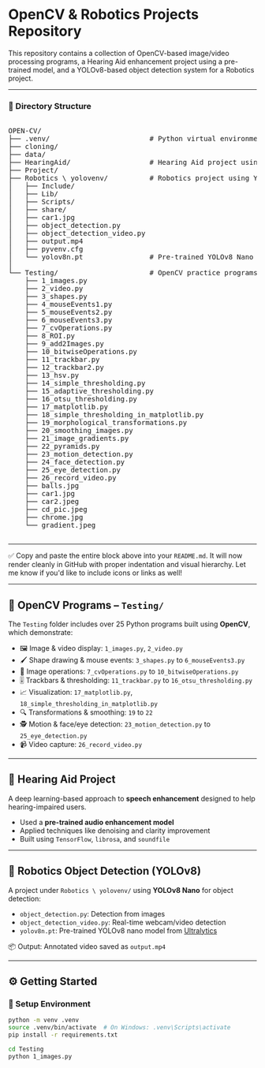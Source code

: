 # OpenCV & Robotics Projects Repository

This repository contains a collection of OpenCV-based image/video processing programs, a Hearing Aid enhancement project using a pre-trained model, and a YOLOv8-based object detection system for a Robotics project.

---

### 📁 Directory Structure

<pre>

OPEN-CV/
├── .venv/                        # Python virtual environment
├── cloning/
├── data/
├── HearingAid/                   # Hearing Aid project using a pre-trained model
├── Project/
├── Robotics \ yolovenv/          # Robotics project using YOLOv8
│   ├── Include/
│   ├── Lib/
│   ├── Scripts/
│   ├── share/
│   ├── car1.jpg
│   ├── object_detection.py
│   ├── object_detection_video.py
│   ├── output.mp4
│   ├── pyvenv.cfg
│   └── yolov8n.pt                # Pre-trained YOLOv8 Nano model
│
└── Testing/                      # OpenCV practice programs
    ├── 1_images.py
    ├── 2_video.py
    ├── 3_shapes.py
    ├── 4_mouseEvents1.py
    ├── 5_mouseEvents2.py
    ├── 6_mouseEvents3.py
    ├── 7_cvOperations.py
    ├── 8_ROI.py
    ├── 9_add2Images.py
    ├── 10_bitwiseOperations.py
    ├── 11_trackbar.py
    ├── 12_trackbar2.py
    ├── 13_hsv.py
    ├── 14_simple_thresholding.py
    ├── 15_adaptive_thresholding.py
    ├── 16_otsu_thresholding.py
    ├── 17_matplotlib.py
    ├── 18_simple_thresholding_in_matplotlib.py
    ├── 19_morphological_transformations.py
    ├── 20_smoothing_images.py
    ├── 21_image_gradients.py
    ├── 22_pyramids.py
    ├── 23_motion_detection.py
    ├── 24_face_detection.py
    ├── 25_eye_detection.py
    ├── 26_record_video.py
    ├── balls.jpg
    ├── car1.jpg
    ├── car2.jpeg
    ├── cd_pic.jpeg
    ├── chrome.jpg
    └── gradient.jpeg

</pre>

---

✅ Copy and paste the entire block above into your `README.md`. It will now render cleanly in GitHub with proper indentation and visual hierarchy. Let me know if you'd like to include icons or links as well!

---

## 🔬 OpenCV Programs – `Testing/`

The `Testing` folder includes over 25 Python programs built using **OpenCV**, which demonstrate:

- 🖼️ Image & video display: `1_images.py`, `2_video.py`
- 🖌️ Shape drawing & mouse events: `3_shapes.py` to `6_mouseEvents3.py`
- 🧪 Image operations: `7_cvOperations.py` to `10_bitwiseOperations.py`
- 🎚️ Trackbars & thresholding: `11_trackbar.py` to `16_otsu_thresholding.py`
- 📈 Visualization: `17_matplotlib.py`, `18_simple_thresholding_in_matplotlib.py`
- 🔍 Transformations & smoothing: `19` to `22`
- 🕵️ Motion & face/eye detection: `23_motion_detection.py` to `25_eye_detection.py`
- 📹 Video capture: `26_record_video.py`

---

## 🦻 Hearing Aid Project

A deep learning-based approach to **speech enhancement** designed to help hearing-impaired users.

- Used a **pre-trained audio enhancement model**
- Applied techniques like denoising and clarity improvement
- Built using `TensorFlow`, `librosa`, and `soundfile`

---

## 🤖 Robotics Object Detection (YOLOv8)

A project under `Robotics \ yolovenv/` using **YOLOv8 Nano** for object detection:

- `object_detection.py`: Detection from images
- `object_detection_video.py`: Real-time webcam/video detection
- `yolov8n.pt`: Pre-trained YOLOv8 nano model from [Ultralytics](https://github.com/ultralytics/ultralytics)

📦 Output: Annotated video saved as `output.mp4`

---

## ⚙️ Getting Started

### 🔧 Setup Environment

```bash
python -m venv .venv
source .venv/bin/activate  # On Windows: .venv\Scripts\activate
pip install -r requirements.txt

cd Testing
python 1_images.py
